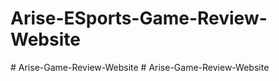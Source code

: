 # Arise-ESports-Game-Review-Website
#   A r i s e - G a m e - R e v i e w - W e b s i t e  
 #   A r i s e - G a m e - R e v i e w - W e b s i t e  
 